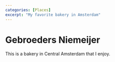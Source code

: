 ```yaml
---
categories: [Places]
excerpt: "My favorite bakery in Amsterdam"
---
```


# Gebroeders Niemeijer
This is a bakery in Central Amsterdam that I enjoy.